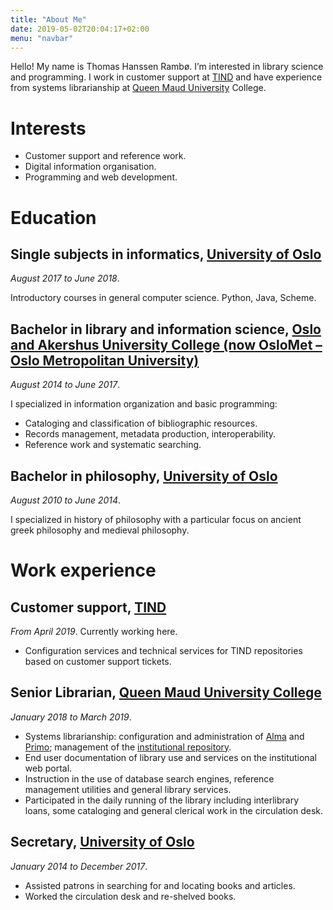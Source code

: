 ```yaml
---
title: "About Me"
date: 2019-05-02T20:04:17+02:00
menu: "navbar"
---
```


Hello! My name is Thomas Hanssen Rambø. I’m interested in library
science and programming. I work in customer support at
[TIND](https://tind.io/) and have experience from systems
librarianship at [Queen Maud University](https://dmmh.no/) College.

# Interests

 + Customer support and reference work.
 + Digital information organisation.
 + Programming and web development.

# Education

## Single subjects in informatics, [University of Oslo](https://www.uio.no/)

_August 2017 to June 2018_.

Introductory courses in general computer science. Python, Java, Scheme.

## Bachelor in library and information science, [Oslo and Akershus University College (now OsloMet – Oslo Metropolitan University)](https://www.oslomet.no/)

_August 2014 to June 2017_.

I specialized in information organization and basic programming:

 + Cataloging and classification of bibliographic resources.
 + Records management, metadata production, interoperability.
 + Reference work and systematic searching.

## Bachelor in philosophy, [University of Oslo](https://www.uio.no/)

_August 2010 to June 2014_.

I specialized in history of philosophy with a particular focus on
ancient greek philosophy and medieval philosophy.

# Work experience

## Customer support, [TIND](https://tind.io/)

_From April 2019_. Currently working here.

 + Configuration services and technical services for TIND repositories
   based on customer support tickets.

## Senior Librarian, [Queen Maud University College](https://dmmh.no/)

_January 2018 to March 2019_.

 + Systems librarianship: configuration and administration of
   [Alma](https://www.exlibrisgroup.com/products/alma-library-services-platform/)
   and
   [Primo](https://www.exlibrisgroup.com/products/primo-library-discovery/);
   management of the [institutional
   repository](https://open.dmmh.no/).
 + End user documentation of library use and services on the
   institutional web portal.
 + Instruction in the use of database search engines, reference
   management utilities and general library services.
 + Participated in the daily running of the library including
   interlibrary loans, some cataloging and general clerical work in
   the circulation desk.

## Secretary, [University of Oslo](https://www.uio.no/)

_January 2014 to December 2017_.

 + Assisted patrons in searching for and locating books and articles.
 + Worked the circulation desk and re-shelved books.

